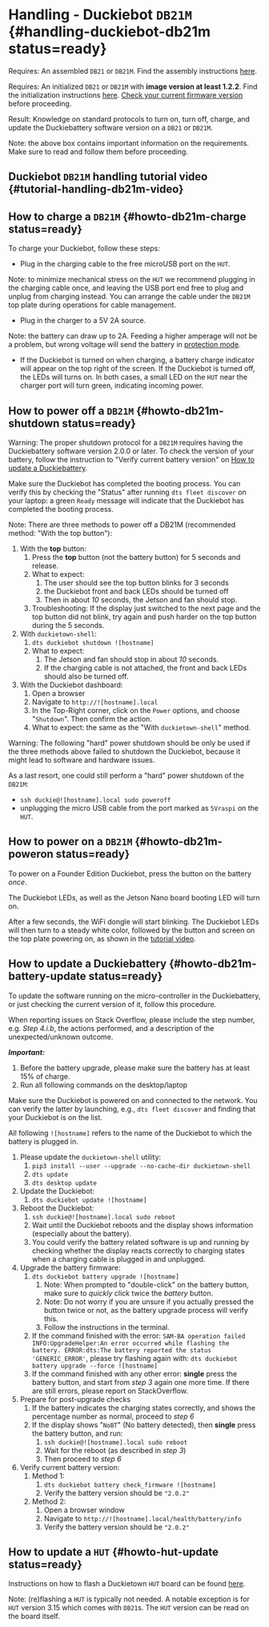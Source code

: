 # Handling - Duckiebot `DB21M` {#handling-duckiebot-db21m status=ready}

<div class='requirements' markdown="1">

Requires: An assembled `DB21` or `DB21M`. Find the assembly instructions [here](#assembling-duckiebot-db21m).

Requires: An initialized `DB21` or `DB21M` with **image version at least 1.2.2**. Find the initialization instructions [here](#setup-duckiebot). [Check your current firmware version](#duckiebot-dashboard-use) before proceeding.

Result: Knowledge on standard protocols to turn on, turn off, charge, and update the Duckiebattery software version on a `DB21` or `DB21M`.

</div>

Note: the above box contains important information on the requirements. Make sure to read and follow them before proceeding.

## Duckiebot `DB21M` handling tutorial video {#tutorial-handling-db21m-video}

<div figure-id="fig:howto-handle-db21m" figure-caption="Duckiebattery power on, shutdown and charging protocols.">
    <dtvideo src="vimeo:527038785"/>
</div>

## How to charge a `DB21M` {#howto-db21m-charge status=ready}

To charge your Duckiebot, follow these steps:

- Plug in the charging cable to the free microUSB port on the `HUT`.

Note: to minimize mechanical stress on the `HUT` we recommend plugging in the charging cable once, and leaving the USB port end free to plug and unplug from charging instead. You can arrange the cable under the `DB21M` top plate during operations for cable management.

- Plug in the charger to a 5V 2A source.

Note: the battery can draw up to 2A. Feeding a higher amperage will not be a problem, but wrong voltage will send the battery in [protection mode](#db-opmanual-preliminaries-battery-protection).

- If the Duckiebot is turned on when charging, a battery charge indicator will appear on the top right of the screen. If the Duckiebot is turned off, the LEDs will turns on. In both cases, a small LED on the `HUT` near the charger port will turn green, indicating incoming power.

## How to power off a `DB21M` {#howto-db21m-shutdown status=ready}

Warning: The proper shutdown protocol for a `DB21M` requires having the Duckiebattery software version 2.0.0 or later. To check the version of your battery, follow the instruction to "Verify current battery version" on [How to update a Duckiebattery](#howto-db21m-battery-update).  

Make sure the Duckiebot has completed the booting process. You can verify this by checking the "Status" after running `dts fleet discover` on your laptop: a green `Ready` message will indicate that the Duckiebot has completed the booting process.

Note: There are three methods to power off a DB21M (recommended method: "With the top button"):

1. With the **top** button:
    1. Press the **top** button (not the battery button) for 5 seconds and release.
    1. What to expect:
        1. The user should see the top button blinks for 3 seconds
        1. the Duckiebot front and back LEDs should be turned off
        1. Then in about *10* seconds, the Jetson and fan should stop.
    1. Troubleshooting: If the display just switched to the next page and the top button did not blink, try again and push harder on the top button during the 5 seconds.
1. With `duckietown-shell`:
    1. `dts duckiebot shutdown ![hostname]`
    2. What to expect:
        1. The Jetson and fan should stop in about *10* seconds.
        1. If the charging cable is not attached, the front and back LEDs should also be turned off.
1. With the Duckiebot dashboard:
    1. Open a browser
    1. Navigate to `http://![hostname].local`
    1. In the Top-Right corner, click on the `Power` options, and choose "`Shutdown`". Then confirm the action.
    1. What to expect: the same as the "With `duckietown-shell`" method.

Warning: The following "hard" power shutdown should be only be used if the three methods above failed to shutdown the Duckiebot, because it might lead to software and hardware issues. 

As a last resort, one could still perform a "hard" power shutdown of the `DB21M`:
- `ssh duckie@![hostname].local sudo poweroff`
- unplugging the micro USB cable from the port marked as `5Vraspi` on the `HUT`.   


## How to power on a `DB21M` {#howto-db21m-poweron status=ready}

To power on a Founder Edition Duckiebot, press the button on the battery _once_.

The Duckiebot LEDs, as well as the Jetson Nano board booting LED will turn on.

After a few seconds, the WiFi dongle will start blinking. The Duckiebot LEDs will then turn to a steady white color, followed by the button and screen on the top plate powering on, as shown in the [tutorial video](#fig:howto-handle-db21m).   

## How to update a Duckiebattery {#howto-db21m-battery-update status=ready}

To update the software running on the micro-controller in the Duckiebattery, or just checking the current version of it, follow this procedure.

When reporting issues on Stack Overflow, please include the step number, e.g. _Step 4.i.b_, the actions performed, and a description of the unexpected/unknown outcome.

***Important:***

1. Before the battery upgrade, please make sure the battery has at least 15% of charge.
2. Run all following commands on the desktop/laptop

Make sure the Duckiebot is powered on and connected to the network. You can verify the latter by launching, e.g., `dts fleet discover` and finding that your Duckiebot is on the list. 

All following `![hostname]` refers to the name of the Duckiebot to which the battery is plugged in.


1. Please update the `duckietown-shell` utility:
    1. `pip3 install --user --upgrade --no-cache-dir duckietown-shell`
    2. `dts update`
    3. `dts desktop update`
2. Update the Duckiebot:
    1. ```dts duckiebot update ![hostname]```
3. Reboot the Duckiebot:
    1. `ssh duckie@![hostname].local sudo reboot`
    2. Wait until the Duckiebot reboots and the display shows information (especially about the battery).
    3. You could verify the battery related software is up and running by checking  whether the display reacts correctly to charging states when a charging cable is plugged in and unplugged. 
4. Upgrade the battery firmware:
    1. `dts duckiebot battery upgrade ![hostname]`
        1. Note: When prompted to "double-click" on the battery button, make sure to _quickly_ click twice the _battery_ button.
        2. Note: Do not worry if you are unsure if you actually pressed the button twice or not, as the battery upgrade process will verify this.
        3. Follow the instructions in the terminal.
    2. If the command finished with the error: ```SAM-BA operation failed INFO:UpgradeHelper:An error occurred while flashing the battery. ERROR:dts:The battery reported the status 'GENERIC_ERROR'```, please try flashing again with: `dts duckiebot battery upgrade --force ![hostname]`
    3. If the command finished with any other error: **single** press the battery button, and start from _step 3_ again one more time. If there are still errors, please report on StackOverflow.
5. Prepare for post-upgrade checks
    1. If the battery indicates the charging states correctly, and shows the percentage number as normal, proceed to _step 6_
    2. If the display shows "`NoBT`" (No battery detected), then **single** press the battery button, and run:
        1. `ssh duckie@![hostname].local sudo reboot`
        2. Wait for the reboot (as described in _step 3_)
        3. Then proceed to _step 6_
6. Verify current battery version:
    1. Method 1:
        1. `dts duckiebot battery check_firmware ![hostname]`
        2. Verify the battery version should be `"2.0.2"`
    2. Method 2:
        1. Open a browser window
        2. Navigate to `http://![hostname].local/health/battery/info`
        3. Verify the battery version should be `"2.0.2"`


## How to update a `HUT` {#howto-hut-update status=ready}

Instructions on how to flash a Duckietown `HUT` board can be found [here](#reflash-microcontroller).

Note: (re)flashing a `HUT` is typically not needed. A notable exception is for `HUT` version 3.15 which comes with `DB21`s. The `HUT` version can be read on the board itself. 